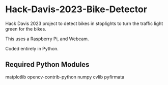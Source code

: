 # Hack-Davis-2023-Bike-Detector
Hack Davis 2023 project to detect bikes in stoplights to turn the traffic light green for the bikes.

This uses a Raspberry Pi, and Webcam.

Coded entirely in Python.

## Required Python Modules

matplotlib
opencv-contrib-python
numpy
cvlib
pyfirmata
##